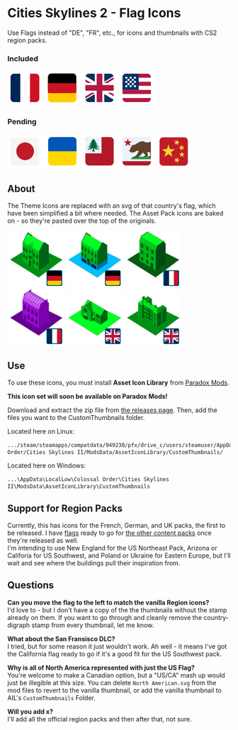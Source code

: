 # Cities Skylines 2 - Flag Icons
Use Flags instead of "DE", "FR", etc., for icons and thumbnails with CS2 region packs.

### Included
![France](https://github.com/irasponsible/cities2-flag-icons/blob/main/ail/flags/France.svg) ![Germany](https://github.com/irasponsible/cities2-flag-icons/blob/main/ail/flags/Germany.svg) ![UK](https://github.com/irasponsible/cities2-flag-icons/blob/main/ail/flags/UK%20Pack%20Filter.svg) ![North America](https://github.com/irasponsible/cities2-flag-icons/blob/main/ail/flags/North%20American.svg) 

### Pending  
![Japan](https://github.com/irasponsible/cities2-flag-icons/blob/main/ail/flags/Japan.svg) ![Ukraine](https://github.com/irasponsible/cities2-flag-icons/blob/main/ail/flags/Ukraine.svg)
 ![New England](https://github.com/irasponsible/cities2-flag-icons/blob/main/ail/flags/New%20England.svg) ![California](https://github.com/irasponsible/cities2-flag-icons/blob/main/ail/flags/SanFranciscoSet.svg)
![China](https://github.com/irasponsible/cities2-flag-icons/blob/main/ail/flags/China.svg)

## About

The Theme Icons are replaced with an svg of that country's flag, which have been simplified a bit where needed.
The Asset Pack icons are baked on - so they're pasted over the top of the originals.

![DE Residential Medium](https://github.com/irasponsible/cities2-flag-icons/blob/main/ail/de_thumbnails/DE%20Residential%20Medium.png) ![DE Residential Mixed](https://github.com/irasponsible/cities2-flag-icons/blob/main/ail/de_thumbnails/DE%20Residential%20Mixed.png) ![FR Low Rent](https://github.com/irasponsible/cities2-flag-icons/blob/main/ail/fr_thumbnails/FR%20Residential%20LowRent.png) ![FR Office](https://github.com/irasponsible/cities2-flag-icons/blob/main/ail/fr_thumbnails/FR%20Office%20High.png) ![UK Detatched](https://github.com/irasponsible/cities2-flag-icons/blob/main/ail/uk_thumbnails/UK%20Residential%20Low.png) ![UK Flats](https://github.com/irasponsible/cities2-flag-icons/blob/main/ail/uk_thumbnails/UK%20Residential%20Medium%20Flats.png?raw=true)

## Use
To use these icons, you must install **Asset Icon Library** from [Paradox Mods](https://mods.paradoxplaza.com/mods/79634/Windows).

**This icon set will soon be available on Paradox Mods!**

Download and extract the zip file from [the releases page](https://github.com/irasponsible/cities2-flag-icons/releases). Then, add the files you want to the CustomThumbnails folder. 

Located here on Linux:  

    .../steam/steamapps/compatdata/949230/pfx/drive_c/users/steamuser/AppData/LocalLow/Colossal Order/Cities Skylines II/ModsData/AssetIconLibrary/CustomThumbnails/

Located here on Windows:  

    ...\AppData\LocalLow\Colossal Order\Cities Skylines II\ModsData\AssetIconLibrary\CustomThumbnails

## Support for Region Packs
Currently, this has icons for the French, German, and UK packs, the first to be released. I have [flags](https://github.com/irasponsible/cities2-flag-icons/blob/main/ail/flags) ready to go for [the other content packs](https://www.paradoxinteractive.com/games/cities-skylines-ii/modding/cities-skylines-ii-region-packs) once they're released as well.  
I'm intending to use New England for the US Northeast Pack, Arizona or Califoria for US Southwest, and Poland or Ukraine for Eastern Europe, but I'll wait and see where the buildings pull their inspiration from.

## Questions
**Can you move the flag to the left to match the vanilla Region icons?**  
I'd love to - but I don't have a copy of the the thumbnails without the stamp already on them. If you want to go through and cleanly remove the country-digraph stamp from every thumbnail, let me know.

**What about the San Fransisco DLC?**  
I tried, but for some reason it just wouldn't work. Ah well - it means I've got the California flag ready to go if it's a good fit for the US Southwest pack.

**Why is all of North America represented with just the US Flag?**  
You're welcome to make a Canadian option, but a "US/CA" mash up would just be illegible at this size. You can delete `North American.svg` from the mod files to revert to the vanilla thumbnail, or add the vanilla thumbnail to AIL's `CustomThumbnails` Folder.

**Will you add x?**  
I'll add all the official region packs and then after that, not sure.
